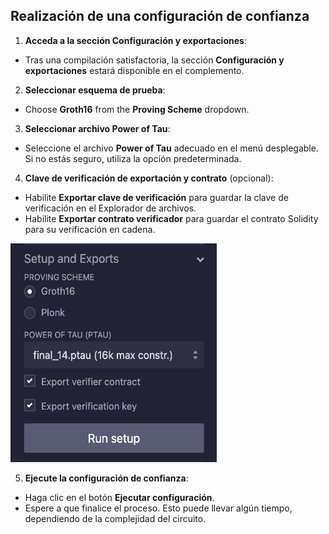 ## Realización de una configuración de confianza

1. **Acceda a la sección Configuración y exportaciones**:

- Tras una compilación satisfactoria, la sección **Configuración y exportaciones** estará disponible en el complemento.

2. **Seleccionar esquema de prueba**:

- Choose **Groth16** from the **Proving Scheme** dropdown.

3. **Seleccionar archivo Power of Tau**:

- Seleccione el archivo **Power of Tau** adecuado en el menú desplegable. Si no estás seguro, utiliza la opción predeterminada.

4. **Clave de verificación de exportación y contrato** (opcional):

- Habilite **Exportar clave de verificación** para guardar la clave de verificación en el Explorador de archivos.
- Habilite **Exportar contrato verificador** para guardar el contrato Solidity para su verificación en cadena.

<img src="https://raw.githubusercontent.com/ethereum/remix-workshops/master/CircomHashChecker/step-5/images/trusted_setup.png" alt="trusted-setup" width=330 height=350>

5. **Ejecute la configuración de confianza**:

- Haga clic en el botón **Ejecutar configuración**.
- Espere a que finalice el proceso. Esto puede llevar algún tiempo, dependiendo de la complejidad del circuito.